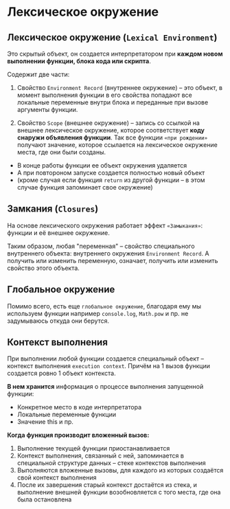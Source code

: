# Лексическое окружение

## Лексическое окружение (`Lexical Environment`)  
Это скрытый объект, он создается интерпретатором при __каждом новом выполнении функции, блока кода или скрипта__.  

Содержит две части:  

1.	Свойство `Environment Record` (внутреннее окружение) – это объект, в момент выполнения функции в его свойства попадают все локальные переменные внутри блока и переданные при вызове аргументы функции.

2.	Свойство `Scope` (внешнее окружение) – запись со ссылкой на внешнее лексическое окружение, которое соответствует __коду снаружи объявления функции__. Так все функции `«при рождении»` получают значение, которое ссылается на лексическое окружение места, где они были созданы.

* В конце работы функции ее объект окружения удаляется
* А при повтороном запуске создается полностью новый объект 
* (кроме случая если функция `return` из другой функции – в этом случае функция запоминает свое окружение)

## Замкания (`Closures`)
На основе лексического окружения работает эффект `«Замыкания»`: функции и её внешнее окружение.  

Таким образом, любая "переменная" – свойство специального внутреннего объекта: внутреннего окружения `Environment Record`. 
А получить или изменить переменную, означает, получить или изменить свойство этого объекта.

## Глобальное окружение
Помимо всего, есть еще `глобальное окружение`, благодаря ему мы используем функции например `console.log`, `Math.pow` и пр. не задумываюсь откуда они берутся.

## Контекст выполнения
При выполнении любой функции создается специальный объект – контекст выполнения `execution context`. Причём на 1 вызов функции создается ровно 1 объект контекста.

__В нем хранится__ информация о процессе выполнения запущенной функции:
* Конкретное место в коде интерпретатора
* Локальные переменные функции
* Значение this и пр.

__Когда функция производит вложенный вызов:__
1.	Выполнение текущей функции приостанавливается
2.	Контекст выполнения, связанный с ней, запоминается в специальной структуре данных – стеке контекстов выполнения
3.	Выполняются вложенные вызовы, для каждого из которых создаётся свой контекст выполнения
4.	После их завершения старый контекст достаётся из стека, и выполнение внешней функции возобновляется с того места, где она была остановлена
